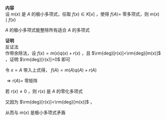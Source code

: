 **内容**  
设 $m(x)$ 是 $A$ 的极小多项式，任取 $f(x)\in K[x]$ ，使得 $f(A)=$ 零多项式，则 $m(x)\mid f(x)$  
  
 $A$ 的极小多项式能整除所有适合 $A$ 的多项式  
  
**证明**  
反证法  
作带余除法，设 $f(x)=m(x)q(x)+r(x)$ ，且 $\rm{deg}[r(x)]<\rm{deg}[m(x)]$ ，证明 $\rm{deg}[r(x)]=0$ 即可  
  
令 $x=A$ 带入上式得， $f(A)=m(A)q(A)+r(A)$  
  
 $\Rightarrow r(A)=$ 零矩阵  
  
若 $r(x)\neq0$ ，则 $r(x)$ 是 $A$ 的零化多项式  
  
又因为 $\rm{deg}[r(x)]<\rm{deg}[m(x)]$ ，  
  
从而与 $m(x)$ 是极小多项式矛盾  
